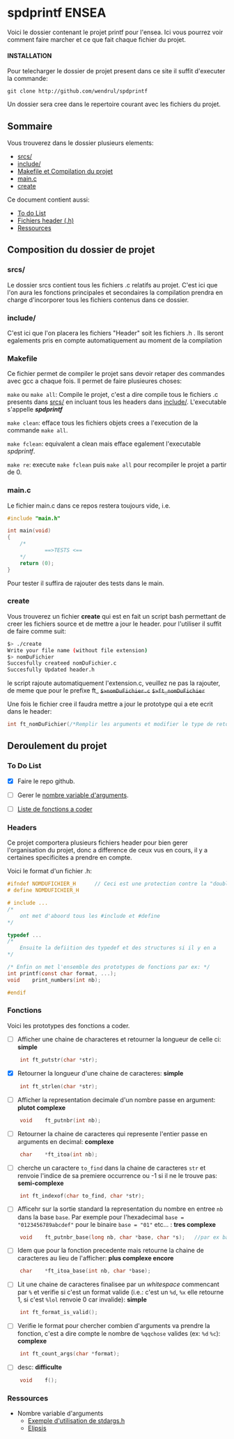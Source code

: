 # spdprintf ENSEA

 Voici le dossier contenant le projet printf pour l'ensea.
Ici vous pourrez voir comment faire marcher et ce que fait chaque fichier du projet.

#### INSTALLATION
Pour telecharger le dossier de projet present dans ce site il suffit d'executer la commande:

``git clone http://github.com/wendrul/spdprintf``

Un dossier sera cree dans le repertoire courant avec les fichiers du projet.

## Sommaire
Vous trouverez dans le dossier plusieurs elements:

- [srcs/](https://github.com/wendrul/spdprintf/blob/master/README.md#srcs])
- [include/](https://github.com/wendrul/spdprintf/blob/master/README.md#include)
- [Makefile et Compilation du projet](https://github.com/wendrul/spdprintf/blob/master/README.md#Makefile)
- [main.c](https://github.com/wendrul/spdprintf/blob/master/README.md#main.c)
- [create](https://github.com/wendrul/spdprintf/blob/master/README.md#create)

Ce document contient aussi:

- [To do List](https://github.com/wendrul/spdprintf/blob/master/README.md#To-Do-List)
- [Fichiers header (.h)](https://github.com/wendrul/spdprintf/blob/master/README.md#headers)
- [Ressources](https://github.com/wendrul/spdprintf/blob/master/README.md#Ressources)

## Composition du dossier de projet

### srcs/

Le dossier srcs contient tous les fichiers .c relatifs au projet. C'est ici que l'on aura
les fonctions principales et secondaires la compilation prendra en charge d'incorporer tous 
les fichiers contenus dans ce dossier.

### include/

C'est ici que l'on placera les fichiers "Header" soit les fichiers .h . 
Ils seront egalements pris en compte automatiquement au moment de la compilation

### Makefile

Ce fichier permet de compiler le projet sans devoir retaper des commandes avec gcc a chaque fois. 
Il permet de faire plusieures choses:

``make`` ou ``make all``: Compile le projet, c'est a dire compile tous le fichiers .c presents dans 
[srcs/](srcs/) en incluant tous les headers dans [include/](include/). L'executable s'appelle ***spdprintf***

``make clean``: efface tous les fichiers objets crees a l'execution de la commande `make all`.

``make fclean``: equivalent a clean mais efface egalement l'executable *spdprintf*.

``make re``: execute `make fclean` puis `make all` pour recompiler le projet a partir de 0.

### main.c

Le fichier main.c dans ce repos restera toujours vide, i.e.

```c
#include "main.h"

int	main(void)
{
	/*
        	==>TESTS <==
	*/
	return (0);
}
```

Pour tester il suffira de rajouter des tests dans le main.

### create

Vous trouverez un fichier **create** qui est en fait un script bash permettant de creer les fichiers source et de mettre a jour le header. pour l'utiliser il suffit de faire comme suit:

```bash
$> ./create
Write your file name (without file extension)
$> nomDuFichier
Succesfully createed nomDuFichier.c
Succesfully Updated header.h
```
le script rajoute automatiquement l'extension.c, veuillez ne pas la rajouter, de meme que pour le prefixe ft\_
~~``$>nomDuFichier.c``~~
~~``$>ft_nomDuFichier``~~

Une fois le fichier cree il faudra mettre a jour le prototype qui a ete ecrit dans le header:
```c
int	ft_nomDuFichier(/*Remplir les arguments et modifier le type de retour*/);
```


## Deroulement du projet

### To Do List

- [x] Faire le repo github.

- [ ] Gerer le [nombre variable d'arguments](https://stackoverflow.com/questions/2433295/how-does-printf-handle-its-arguments).

- [ ]  [Liste de fonctions a coder](https://github.com/wendrul/spdprintf/blob/master/README.md#fonctions)

### Headers

Ce projet comportera plusieurs fichiers header pour bien gerer l'organisation du projet, donc a difference de ceux vus en cours, il y a certaines specificites a prendre en compte.

Voici le format d'un fichier .h:
```c
#ifndef NOMDUFICHIER_H		// Ceci est une protection contre la "double inclusion"
# define NOMDUFICHIER_H

# include ...
/*
	ont met d'aboord tous les #include et #define
*/

typedef ...
/*
	Ensuite la defiition des typedef et des structures si il y en a
*/

/* Enfin on met l'ensemble des prototypes de fonctions par ex: */
int	printf(const char format, ...);
void	print_numbers(int nb);

#endif
```
### Fonctions

Voici les prototypes des fonctions a coder.

- [ ] Afficher une chaine de characteres et retourner la longueur de celle ci: **simple**
```c
	int	ft_putstr(char *str);
```
- [x] Retourner la longueur d'une chaine de caracteres: **simple**
```c
	int	ft_strlen(char *str);
```


- [ ] Afficher la representation decimale d'un nombre passe en argument: **plutot complexe**
```c
	void	ft_putnbr(int nb);
```
  - [ ] Retourner la chaine de caracteres qui represente l'entier passe en arguments en decimal: **complexe**
```c
	char	*ft_itoa(int nb);
```
  - [ ] cherche un caractere `to_find` dans la chaine de caracteres `str` et renvoie l'indice de sa premiere occurrence ou -1 si il ne le trouve pas: **semi-complexe**
```c
	int	ft_indexof(char to_find, char *str);
```
  - [ ] Afficehr sur la sortie standard la representation du nombre en entree `nb` dans la base `base`. Par exemple pour l'hexadecimal `base = "0123456789abcdef"` pour le binaire `base = "01"` etc... : **tres complexe**
```c
	void	ft_putnbr_base(long nb, char *base, char *s);	//par ex base = "0123456789abcdef"
```
  - [ ] Idem que pour la fonction precedente mais retourne la chaine de caracteres au lieu de l'afficher: **plus complexe encore**
```c
	char	*ft_itoa_base(int nb, char *base);
```

- [ ] Lit une chaine de caracteres finalisee par un _whitespace_ commencant par `%` et verifie si c'est un format valide (i.e.: c'est un `%d`, `%x` elle retourne 1, si c'est `%lol` renvoie 0 car invalide): **simple**
```c
	int	ft_format_is_valid();
```
- [ ] Verifie le format pour chercher combien d'arguments va prendre la fonction, c'est a dire compte le nombre de `%qqchose` valides (ex: `%d` `%c`): **complexe**
```c
	int	ft_count_args(char *format);
```

- [ ] desc: **difficulte**
```c
	void	f();
```

### Ressources

- Nombre variable d'arguments
  - [Exemple d'utilisation de stdargs.h](https://stackoverflow.com/questions/2433295/how-does-printf-handle-its-arguments)
  - [Elipsis](https://en.wikipedia.org/wiki/Ellipsis_(computer_programming))


















